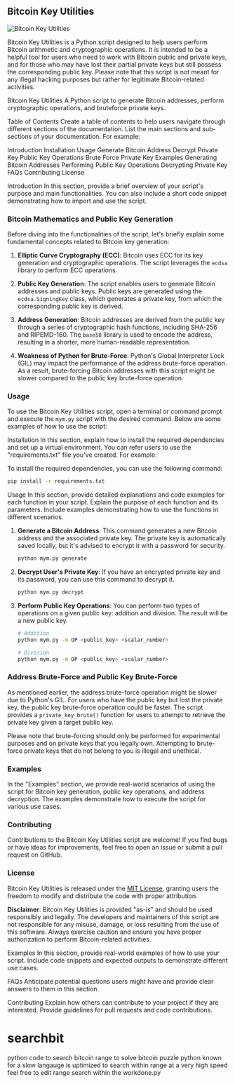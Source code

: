## Bitcoin Key Utilities

![Bitcoin Key Utilities](https://example.com/bitcoin_key_utilities.png)

Bitcoin Key Utilities is a Python script designed to help users perform Bitcoin arithmetic and cryptographic operations. It is intended to be a helpful tool for users who need to work with Bitcoin public and private keys, and for those who may have lost their partial private keys but still possess the corresponding public key. Please note that this script is not meant for any illegal hacking purposes but rather for legitimate Bitcoin-related activities.

Bitcoin Key Utilities
A Python script to generate Bitcoin addresses, perform cryptographic operations, and bruteforce private keys.

Table of Contents
Create a table of contents to help users navigate through different sections of the documentation. List the main sections and sub-sections of your documentation. For example:

Introduction
Installation
Usage
Generate Bitcoin Address
Decrypt Private Key
Public Key Operations
Brute Force Private Key
Examples
Generating Bitcoin Addresses
Performing Public Key Operations
Decrypting Private Key
FAQs
Contributing
License


Introduction
In this section, provide a brief overview of your script's purpose and main functionalities. You can also include a short code snippet demonstrating how to import and use the script.

### Bitcoin Mathematics and Public Key Generation

Before diving into the functionalities of the script, let's briefly explain some fundamental concepts related to Bitcoin key generation:

1. **Elliptic Curve Cryptography (ECC)**: Bitcoin uses ECC for its key generation and cryptographic operations. The script leverages the `ecdsa` library to perform ECC operations.

2. **Public Key Generation**: The script enables users to generate Bitcoin addresses and public keys. Public keys are generated using the `ecdsa.SigningKey` class, which generates a private key, from which the corresponding public key is derived.

3. **Address Generation**: Bitcoin addresses are derived from the public key through a series of cryptographic hash functions, including SHA-256 and RIPEMD-160. The `base58` library is used to encode the address, resulting in a shorter, more human-readable representation.

4. **Weakness of Python for Brute-Force**: Python's Global Interpreter Lock (GIL) may impact the performance of the address brute-force operation. As a result, brute-forcing Bitcoin addresses with this script might be slower compared to the public key brute-force operation.

### Usage

To use the Bitcoin Key Utilities script, open a terminal or command prompt and execute the `mym.py` script with the desired command. Below are some examples of how to use the script:


Installation
In this section, explain how to install the required dependencies and set up a virtual environment. You can refer users to use the "requirements.txt" file you've created. For example:

To install the required dependencies, you can use the following command:

```bash
pip install -r requirements.txt
 ```
Usage
In this section, provide detailed explanations and code examples for each function in your script. Explain the purpose of each function and its parameters. Include examples demonstrating how to use the functions in different scenarios.

1. **Generate a Bitcoin Address**:
   This command generates a new Bitcoin address and the associated private key. The private key is automatically saved locally, but it's advised to encrypt it with a password for security.

   ```bash
   python mym.py generate
   ```

2. **Decrypt User's Private Key**:
   If you have an encrypted private key and its password, you can use this command to decrypt it.

   ```bash
   python mym.py decrypt
   ```

3. **Perform Public Key Operations**:
   You can perform two types of operations on a given public key: addition and division. The result will be a new public key.

   ```bash
   # Addition
   python mym.py -m OP <public_key> <scalar_number>

   ```
    ```bash
   # Division
   python mym.py -m OP <public_key> <scalar_number>
   ```

### Address Brute-Force and Public Key Brute-Force

As mentioned earlier, the address brute-force operation might be slower due to Python's GIL. For users who have the public key but lost the private key, the public key brute-force operation could be faster. The script provides a `private_key_brute()` function for users to attempt to retrieve the private key given a target public key.

Please note that brute-forcing should only be performed for experimental purposes and on private keys that you legally own. Attempting to brute-force private keys that do not belong to you is illegal and unethical.

### Examples

In the "Examples" section, we provide real-world scenarios of using the script for Bitcoin key generation, public key operations, and address decryption. The examples demonstrate how to execute the script for various use cases.

### Contributing

Contributions to the Bitcoin Key Utilities script are welcome! If you find bugs or have ideas for improvements, feel free to open an issue or submit a pull request on GitHub.

### License

Bitcoin Key Utilities is released under the [MIT License](https://opensource.org/licenses/MIT), granting users the freedom to modify and distribute the code with proper attribution.

**Disclaimer**: Bitcoin Key Utilities is provided "as-is" and should be used responsibly and legally. The developers and maintainers of this script are not responsible for any misuse, damage, or loss resulting from the use of this software. Always exercise caution and ensure you have proper authorization to perform Bitcoin-related activities.

Examples
In this section, provide real-world examples of how to use your script. Include code snippets and expected outputs to demonstrate different use cases.

FAQs
Anticipate potential questions users might have and provide clear answers to them in this section.

Contributing
Explain how others can contribute to your project if they are interested. Provide guidelines for pull requests and code contributions.

# searchbit
python code to search bitcoin range to solve bitcoin puzzle
python known for a slow langauge is uptimized to search within range at a very high speed 
feel free to edit range search within the workdone.py 


